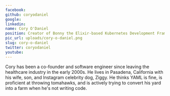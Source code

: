 ```yaml
---
facebook: 
github: coryodaniel
google: 
linkedin: 
name: Cory O'Daniel
position: Creator of Bonny the Elixir-based Kubernetes Development Framework and the k8s Elixir client
pic_url: uploads/cory-o-daniel.png
slug: cory-o-daniel
twitter: coryodaniel
youtube: 
---
```

<p>Cory has been a co-founder and software engineer since leaving the healthcare industry in the early 2000s. He lives in Pasadena, California with his wife, son, and Instagram celebrity dog, Ziggy. He thinks YAML is fine, is proficient at throwing tomahawks, and is actively trying to convert his yard into a farm when he&#39;s not writing code.</p>
